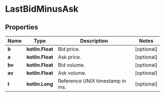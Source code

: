 
# LastBidMinusAsk

## Properties
Name | Type | Description | Notes
------------ | ------------- | ------------- | -------------
**b** | **kotlin.Float** | Bid price. |  [optional]
**a** | **kotlin.Float** | Ask price. |  [optional]
**bv** | **kotlin.Float** | Bid volume. |  [optional]
**av** | **kotlin.Float** | Ask volume. |  [optional]
**t** | **kotlin.Long** | Reference UNIX timestamp in ms. |  [optional]



